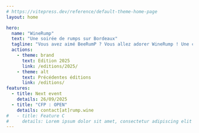 ```yaml
---
# https://vitepress.dev/reference/default-theme-home-page
layout: home

hero:
  name: "WineRump"
  text: "Une soirée de rumps sur Bordeaux"
  tagline: "Vous avez aimé BeeRumP ? Vous allez adorer WineRump ! Une conférence cyber technique avec du vin 🍷 et du jus de raisin 🍇 dans une guinguette à Bordeaux.Simple, efficace, technique et convivial 🍷"
  actions:
    - theme: brand
      text: Edition 2025
      link: /editions/2025/
    - theme: alt
      text: Précédentes éditions
      link: /editions/
features:
  - title: Next event
    details: 26/09/2025
  - title: "CFP : OPEN"
    details: contact[at]rump.wine
#   - title: Feature C
#     details: Lorem ipsum dolor sit amet, consectetur adipiscing elit
---
```

